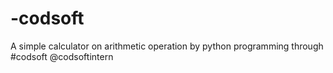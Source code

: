 # -codsoft
A simple calculator on arithmetic operation by python programming through #codsoft @codsoftintern
